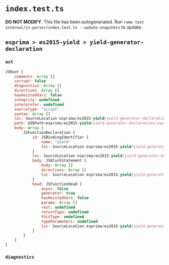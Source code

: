 # `index.test.ts`

**DO NOT MODIFY**. This file has been autogenerated. Run `rome test internal/js-parser/index.test.ts --update-snapshots` to update.

## `esprima > es2015-yield > yield-generator-declaration`

### `ast`

```javascript
JSRoot {
	comments: Array []
	corrupt: false
	diagnostics: Array []
	directives: Array []
	hasHoistedVars: false
	integrity: undefined
	interpreter: undefined
	sourceType: "script"
	syntax: Array []
	loc: SourceLocation esprima/es2015-yield/yield-generator-declaration/input.js 1:0-2:0
	path: UIDPath<esprima/es2015-yield/yield-generator-declaration/input.js>
	body: Array [
		JSFunctionDeclaration {
			id: JSBindingIdentifier {
				name: "yield"
				loc: SourceLocation esprima/es2015-yield/yield-generator-declaration/input.js 1:10-1:15 (yield)
			}
			loc: SourceLocation esprima/es2015-yield/yield-generator-declaration/input.js 1:0-1:19
			body: JSBlockStatement {
				body: Array []
				directives: Array []
				loc: SourceLocation esprima/es2015-yield/yield-generator-declaration/input.js 1:17-1:19
			}
			head: JSFunctionHead {
				async: false
				generator: true
				hasHoistedVars: false
				params: Array []
				rest: undefined
				returnType: undefined
				thisType: undefined
				typeParameters: undefined
				loc: SourceLocation esprima/es2015-yield/yield-generator-declaration/input.js 1:15-1:17
			}
		}
	]
}
```

### `diagnostics`

```

```
